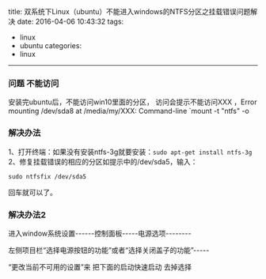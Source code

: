 title: 双系统下Linux（ubuntu）不能进入windows的NTFS分区之挂载错误问题解决
date: 2016-04-06 10:43:32
tags:
  - linux
  - ubuntu
categories:
  - linux
---


### 问题 不能访问

安装完ubuntu后，不能访问win10里面的分区，
访问会提示不能访问XXX ，Error mounting /dev/sda8 at /media/my/XXX: Command-line `mount -t "ntfs" -o

### 解决办法

1、打开终端：如果没有安装ntfs-3g就要安装：`sudo apt-get install ntfs-3g`
2、修复挂载错误的相应的分区如提示中的/dev/sda5，输入：
```
sudo ntfsfix /dev/sda5
```
回车就可以了。


### 解决办法2


进入window系统设置------控制面板-----电源选项--------

左侧项目栏“选择电源按钮的功能”或者“选择关闭盖子的功能”-----

“更改当前不可用的设置”来 把下面的启动快速启动 去掉选择
